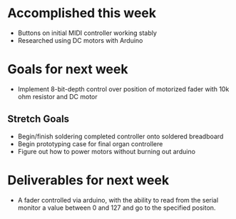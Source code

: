 # Accomplished this week
- Buttons on initial MIDI controller working stably
- Researched using DC motors with Arduino
# Goals for next week
- Implement 8-bit-depth control over position of motorized fader with 10k ohm resistor and DC motor
## Stretch Goals
- Begin/finish soldering completed controller onto soldered breadboard
- Begin prototyping case for final organ controllere
- Figure out how to power motors without burning out arduino
# Deliverables for next week
- A fader controlled via arduino, with the ability to read from the serial monitor a value between 0 and 127 and go to the specified positon. 
